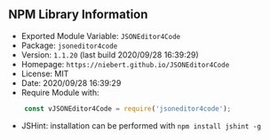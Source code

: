 ## NPM Library Information
* Exported Module Variable: `JSONEditor4Code`
* Package:  `jsoneditor4code`
* Version:  `1.1.20`   (last build 2020/09/28 16:39:29)
* Homepage: `https://niebert.github.io/JSONEditor4Code`
* License:  MIT
* Date:     2020/09/28 16:39:29
* Require Module with:
```javascript
    const vJSONEditor4Code = require('jsoneditor4code');
```
* JSHint: installation can be performed with `npm install jshint -g`
